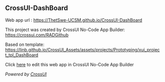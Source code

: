 ## CrossUI-DashBoard
Web app url : https://ThetSwe-UCSM.github.io/CrossUI-DashBoard

This project was created by CrossUI No-Code App Builder: https://crossui.com/RADGithub

Based on template: https://linb.github.io/CrossUI_Assets/assets/projects/Prototyping/xui_project_tpl_DashBoard

Click [here](https://crossui.com/RADGithub/#!from=github&owner=ThetSwe-UCSM&repo=CrossUI-DashBoard) to edit this web app in CrossUI No-Code App Builder

<i>Powered by [CrossUI](https://crossui.com)</i>

